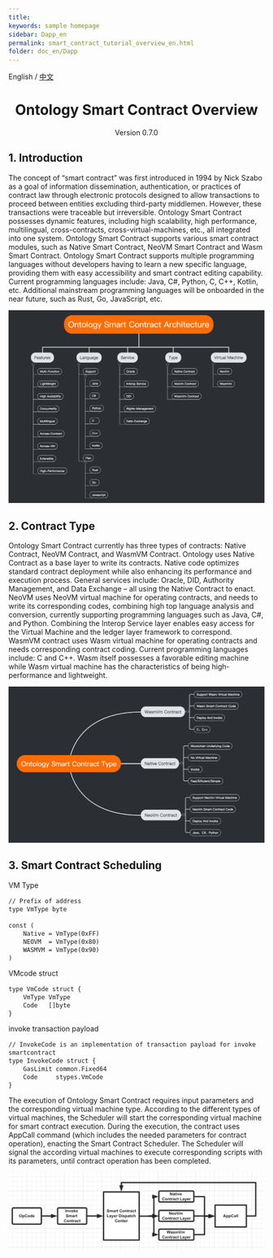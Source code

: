 ```yaml
---
title: 
keywords: sample homepage
sidebar: Dapp_en
permalink: smart_contract_tutorial_overview_en.html
folder: doc_en/Dapp
---
```



English / [中文](./smart_contract_tutorial_overview_zh.html)

<h1 align="center">Ontology Smart Contract Overview</h1>
<p align="center" class="version">Version 0.7.0 </p>

## 1. Introduction
The concept of “smart contract” was first introduced in 1994 by Nick Szabo as a goal of information dissemination, authentication, or practices of contract law through electronic protocols designed to allow transactions to proceed between entities excluding third-party middlemen. However, these transactions were traceable but irreversible. Ontology Smart Contract possesses dynamic features, including high scalability, high performance, multilingual, cross-contracts, cross-virtual-machines, etc., all integrated into one system. Ontology Smart Contract supports various smart contract modules, such as Native Smart Contract, NeoVM Smart Contract and Wasm Smart Contract. Ontology Smart Contract supports multiple programming languages without developers having to learn a new specific language, providing them with easy accessibility and smart contract editing capability. Current programming languages include: Java, C#, Python, C, C++, Kotlin, etc. Additional mainstream programming languages will be onboarded in the near future, such as Rust, Go, JavaScript, etc.


![image](./lib/images/architecture.jpeg)
## 2. Contract Type
Ontology Smart Contract currently has three types of contracts: Native Contract, NeoVM Contract, and WasmVM Contract. Ontology uses Native Contract as a base layer to write its contracts. Native code optimizes standard contract deployment while also enhancing its performance and execution process. General services include: Oracle, DID, Authority Management, and Data Exchange – all using the Native Contract to enact. NeoVM uses NeoVM virtual machine for operating contracts, and needs to write its corresponding codes, combining high top language analysis and conversion, currently supporting programming languages such as Java, C#, and Python. Combining the Interop Service layer enables easy access for the Virtual Machine and the ledger layer framework to correspond. WasmVM contract uses Wasm virtual machine for operating contracts and needs corresponding contract coding. Current programming languages include: C and C++. Wasm itself possesses a favorable editing machine while Wasm virtual machine has the characteristics of being high-performance and lightweight.

![image](./lib/images/type.jpeg)
## 3. Smart Contract Scheduling
VM Type
```
// Prefix of address
type VmType byte

const (
	Native = VmType(0xFF)
	NEOVM  = VmType(0x80)
	WASMVM = VmType(0x90)
)
```
VMcode struct
```
type VmCode struct {
	VmType VmType
	Code   []byte
}
```
invoke transaction payload
```
// InvokeCode is an implementation of transaction payload for invoke smartcontract
type InvokeCode struct {
	GasLimit common.Fixed64
	Code     stypes.VmCode
}
```
The execution of Ontology Smart Contract requires input parameters and the corresponding virtual machine type. According to the different types of virtual machines, the Scheduler will start the corresponding virtual machine for smart contract execution. During the execution, the contract uses AppCall command (which includes the needed parameters for contract operation), enacting the Smart Contract Scheduler. The Scheduler will signal the according virtual machines to execute corresponding scripts with its parameters, until contract operation has been completed. 

![image](./lib/images/invoke.jpeg)